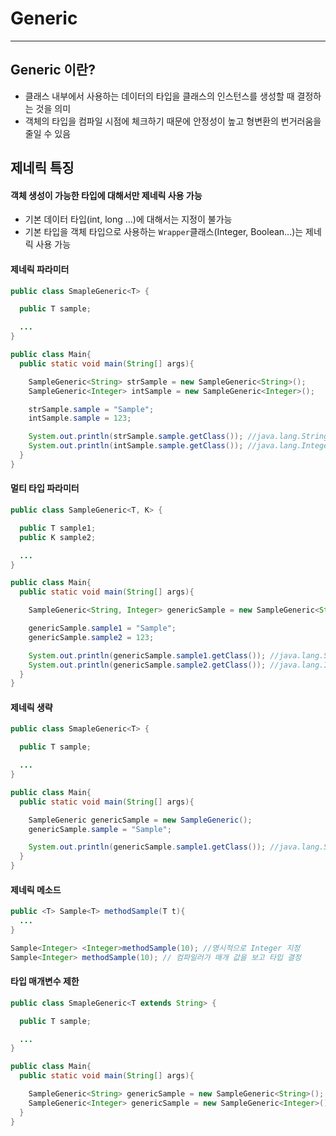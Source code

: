 # Generic
--------------
## Generic 이란?
- 클래스 내부에서 사용하는 데이터의 타입을 클래스의 인스턴스를 생성할 때 결정하는 것을 의미
- 객체의 타입을 컴파일 시점에 체크하기 때문에 안정성이 높고 형변환의 번거러움을 줄일 수 있음

## 제네릭 특징

#### 객체 생성이 가능한 타입에 대해서만 제네릭 사용 가능
- 기본 데이터 타입(int, long ...)에 대해서는 지정이 불가능
- 기본 타입을 객체 타입으로 사용하는 `Wrapper`클래스(Integer, Boolean...)는 제네릭 사용 가능

#### 제네릭 파라미터

```java
public class SmapleGeneric<T> {

  public T sample;

  ...
}

public class Main{
  public static void main(String[] args){

    SampleGeneric<String> strSample = new SampleGeneric<String>();
    SampleGeneric<Integer> intSample = new SampleGeneric<Integer>();

    strSample.sample = "Sample";
    intSample.sample = 123;

    System.out.println(strSample.sample.getClass()); //java.lang.String
    System.out.println(intSample.sample.getClass()); //java.lang.Integer
  }
}
```

#### 멀티 타입 파라미터

```java
public class SampleGeneric<T, K> {

  public T sample1;
  public K sample2;

  ...
}

public class Main{
  public static void main(String[] args){

    SampleGeneric<String, Integer> genericSample = new SampleGeneric<String, Integer>();

    genericSample.sample1 = "Sample";
    genericSample.sample2 = 123;

    System.out.println(genericSample.sample1.getClass()); //java.lang.String
    System.out.println(genericSample.sample2.getClass()); //java.lang.Integer
  }
}
```
#### 제네릭 생략

```java
public class SmapleGeneric<T> {

  public T sample;

  ...
}

public class Main{
  public static void main(String[] args){

    SampleGeneric genericSample = new SampleGeneric();
    genericSample.sample = "Sample";

    System.out.println(genericSample.sample1.getClass()); //java.lang.String
  }
}
```


#### 제네릭 메소드

```java
public <T> Sample<T> methodSample(T t){
  ...
}

Sample<Integer> <Integer>methodSample(10); //명시적으로 Integer 지정
Sample<Integer> methodSample(10); // 컴파일러가 매개 값을 보고 타입 결정
```

#### 타입 매개변수 제한

```java
public class SmapleGeneric<T extends String> {

  public T sample;

  ...
}

public class Main{
  public static void main(String[] args){

    SampleGeneric<String> genericSample = new SampleGeneric<String>();
    SampleGeneric<Integer> genericSample = new SampleGeneric<Integer>(); //컴파일 오류
  }
}
```

